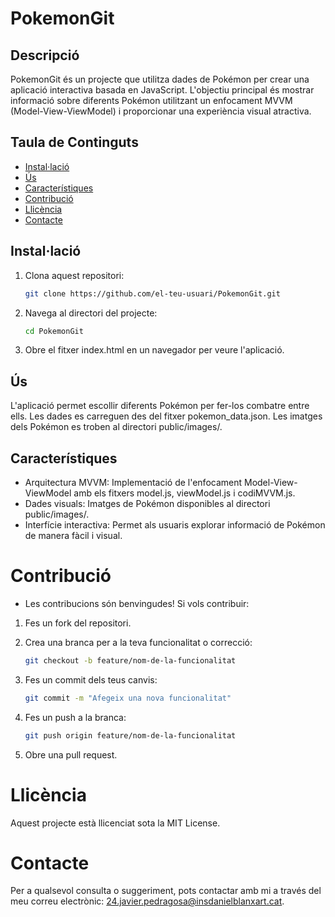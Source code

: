 # PokemonGit

## Descripció
PokemonGit és un projecte que utilitza dades de Pokémon per crear una aplicació interactiva basada en JavaScript. L'objectiu principal és mostrar informació sobre diferents Pokémon utilitzant un enfocament MVVM (Model-View-ViewModel) i proporcionar una experiència visual atractiva.

## Taula de Continguts
- [Instal·lació](#instal·lació)
- [Ús](#ús)
- [Característiques](#característiques)
- [Contribució](#contribució)
- [Llicència](#llicència)
- [Contacte](#contacte)

## Instal·lació
1. Clona aquest repositori:
   ```bash
   git clone https://github.com/el-teu-usuari/PokemonGit.git
   ```

2. Navega al directori del projecte:
   ```bash
   cd PokemonGit
   ```

3. Obre el fitxer index.html en un navegador per veure l'aplicació.

## Ús
L'aplicació permet escollir diferents Pokémon per fer-los combatre entre ells.
Les dades es carreguen des del fitxer pokemon_data.json.
Les imatges dels Pokémon es troben al directori public/images/.

## Característiques
- Arquitectura MVVM: Implementació de l'enfocament Model-View-ViewModel amb els fitxers model.js, viewModel.js i codiMVVM.js.
- Dades visuals: Imatges de Pokémon disponibles al directori public/images/.
- Interfície interactiva: Permet als usuaris explorar informació de Pokémon de manera fàcil i visual.

# Contribució
- Les contribucions són benvingudes! Si vols contribuir:

1. Fes un fork del repositori.
    
2. Crea una branca per a la teva funcionalitat o correcció:
    ```bash
    git checkout -b feature/nom-de-la-funcionalitat
    ```

3. Fes un commit dels teus canvis:
    ```bash
    git commit -m "Afegeix una nova funcionalitat"
    ```
4. Fes un push a la branca:
    ```bash
    git push origin feature/nom-de-la-funcionalitat
    ```
5. Obre una pull request.

# Llicència
Aquest projecte està llicenciat sota la MIT License.

# Contacte
Per a qualsevol consulta o suggeriment, pots contactar amb mi a través del meu correu electrònic:
    24.javier.pedragosa@insdanielblanxart.cat.